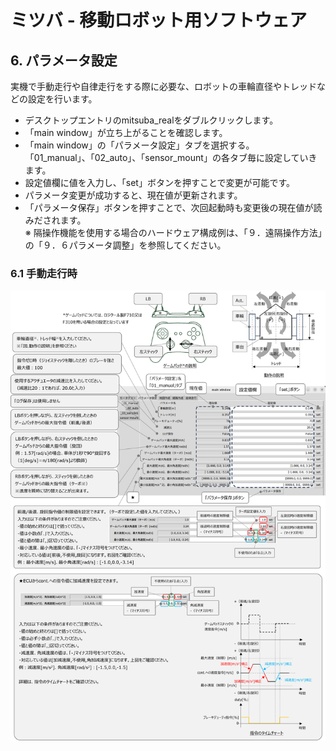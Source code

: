 # ミツバ - 移動ロボット用ソフトウェア

## 6. パラメータ設定  
実機で手動走行や自律走行をする際に必要な、ロボットの車輪直径やトレッドなどの設定を行います。  
* デスクトップエントリのmitsuba_realをダブルクリックします。
* 「main window」が立ち上がることを確認します。  
* 「main window」の「パラメータ設定」タブを選択する。  
「01_manual」、「02_auto」、「sensor_mount」の各タブ毎に設定していきます。
* 設定値欄に値を入力し、「set」ボタンを押すことで変更が可能です。  
* パラメータ変更が成功すると、現在値が更新されます。  
* 「パラメータ保存」ボタンを押すことで、次回起動時も変更後の現在値が読みだされます。  
※ 隔操作機能を使用する場合のハードウェア構成例は、「９．遠隔操作方法」の「９．６パラメータ調整」を参照してください。
### 6.1 手動走行時  
![パラメータ設定.png](パラメータ設定.png)

















